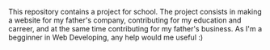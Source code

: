 This repository contains a project for school.
The project consists in making a website for my father's company, contributing for my education and carreer, and at the same time contributing for my father's business.
As I'm a begginner in Web Developing, any help would me useful :)

